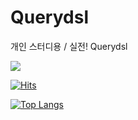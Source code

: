 # Querydsl
개인 스터디용 / 실전! Querydsl

<img src="https://capsule-render.vercel.app/api?type=waving&color=timeGradient&height=300&section=header&text=Wel%20Come😎&fontSize=90" />

[![Hits](https://hits.seeyoufarm.com/api/count/incr/badge.svg?url=https%3A%2F%2Fgithub.com%2Fbin2bin&count_bg=%2379C83D&title_bg=%23555555&icon=&icon_color=%23E7E7E7&title=GitHub&edge_flat=false)](https://hits.seeyoufarm.com)

[![Top Langs](https://github-readme-stats.vercel.app/api/top-langs/?username=bin2bin)](https://github.com/bin2bin/github-readme-stats)
